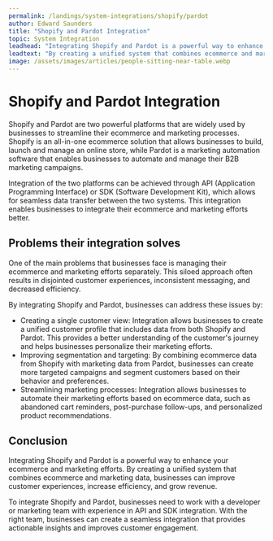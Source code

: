 ```yaml
---
permalink: /landings/system-integrations/shopify/pardot
author: Edward Saunders
title: "Shopify and Pardot Integration"
topic: System Integration
leadhead: "Integrating Shopify and Pardot is a powerful way to enhance your ecommerce and marketing efforts"
leadtext: "By creating a unified system that combines ecommerce and marketing data, businesses can improve customer experiences, increase efficiency, and grow revenue."
image: /assets/images/articles/people-sitting-near-table.webp
---
```

<div class="arttext">	<h1>Shopify and Pardot Integration</h1>
	<p>Shopify and Pardot are two powerful platforms that are widely used by businesses to streamline their ecommerce and marketing processes. Shopify is an all-in-one ecommerce solution that allows businesses to build, launch and manage an online store, while Pardot is a marketing automation software that enables businesses to automate and manage their B2B marketing campaigns.</p>
	<p>Integration of the two platforms can be achieved through API (Application Programming Interface) or SDK (Software Development Kit), which allows for seamless data transfer between the two systems. This integration enables businesses to integrate their ecommerce and marketing efforts better.</p>
	<h2>Problems their integration solves</h2>
	<p>One of the main problems that businesses face is managing their ecommerce and marketing efforts separately. This siloed approach often results in disjointed customer experiences, inconsistent messaging, and decreased efficiency.</p>
	<p>By integrating Shopify and Pardot, businesses can address these issues by:</p>
	<ul>
		<li>Creating a single customer view: Integration allows businesses to create a unified customer profile that includes data from both Shopify and Pardot. This provides a better understanding of the customer's journey and helps businesses personalize their marketing efforts.</li>
		<li>Improving segmentation and targeting: By combining ecommerce data from Shopify with marketing data from Pardot, businesses can create more targeted campaigns and segment customers based on their behavior and preferences.</li>
		<li>Streamlining marketing processes: Integration allows businesses to automate their marketing efforts based on ecommerce data, such as abandoned cart reminders, post-purchase follow-ups, and personalized product recommendations.</li>
	</ul>
	<h2>Conclusion</h2>
	<p>Integrating Shopify and Pardot is a powerful way to enhance your ecommerce and marketing efforts. By creating a unified system that combines ecommerce and marketing data, businesses can improve customer experiences, increase efficiency, and grow revenue.</p>
	<p>To integrate Shopify and Pardot, businesses need to work with a developer or marketing team with experience in API and SDK integration. With the right team, businesses can create a seamless integration that provides actionable insights and improves customer engagement.</p>
</div>